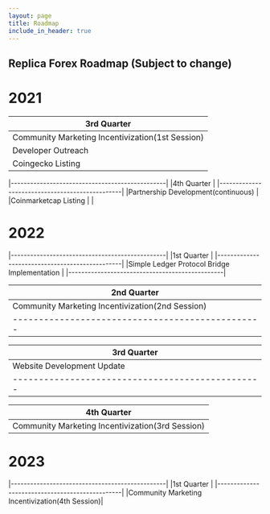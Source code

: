 ```yaml
---
layout: page
title: Roadmap
include_in_header: true
---
```

## Replica Forex Roadmap (Subject to change) 


# 2021

|3rd Quarter                                     |
|------------------------------------------------|
|Community Marketing Incentivization(1st Session)|
|Developer Outreach                              |
|Coingecko Listing                               |

|------------------------------------------------|
|4th Quarter                                     |
|------------------------------------------------|
|Partnership Development(continuous)             |
|Coinmarketcap Listing                           |     |

# 2022

|------------------------------------------------|
|1st Quarter                                     |
|------------------------------------------------|
|Simple Ledger Protocol Bridge Implementation    |
|------------------------------------------------|

|2nd Quarter                                     |
|------------------------------------------------|
|Community Marketing Incentivization(2nd Session)|
|------------------------------------------------|


|3rd Quarter                                     |
|------------------------------------------------|
|Website Development Update                      |
|------------------------------------------------|

|4th Quarter                                     |
|------------------------------------------------|
|Community Marketing Incentivization(3rd Session)|

# 2023

|------------------------------------------------|
|1st Quarter                                     |
|------------------------------------------------|
|Community Marketing Incentivization(4th Session)|

